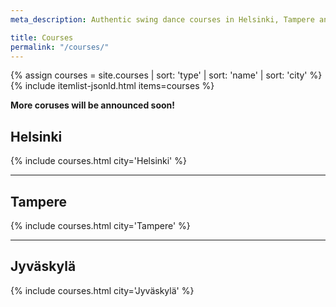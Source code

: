 ```yaml
---
meta_description: Authentic swing dance courses in Helsinki, Tampere and Jyväskylä. Registration is open!

title: Courses
permalink: "/courses/"
---
```


{% assign courses = site.courses | sort: 'type' | sort: 'name' | sort: 'city' %}
{% include itemlist-jsonld.html items=courses %}

<!--
## Workshops
{% include courses.html city='Workshop' %}
-->

__More coruses will be announced soon!__

## Helsinki
{% include courses.html city='Helsinki' %}

---

## Tampere
{% include courses.html city='Tampere' %}

---

## Jyväskylä
{% include courses.html city='Jyväskylä' %}
